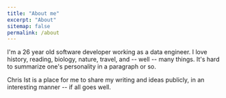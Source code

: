 ```yaml
---
title: "About me"
excerpt: "About"
sitemap: false
permalink: /about
---
```


I'm a 26 year old software developer working as a data engineer.
I love history, reading, biology, nature, travel, and -- well -- many things.
It's hard to summarize one's personality in a paragraph or so.

Chris Ist is a place for me to share my writing and ideas publicly, in an interesting manner -- if all goes well.

